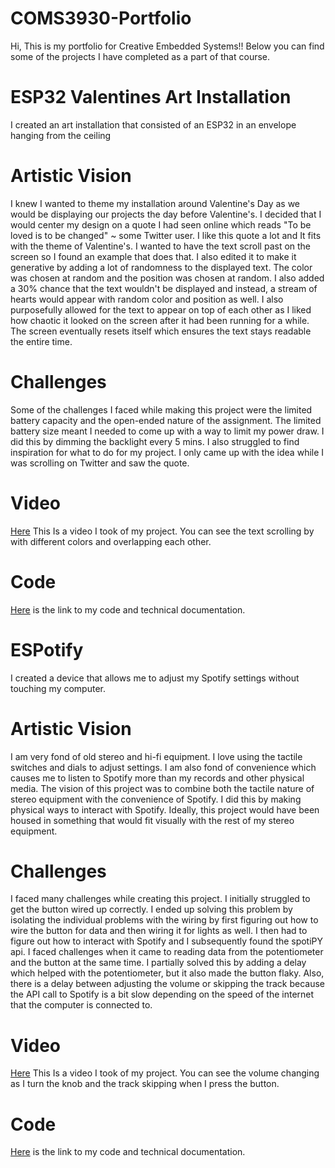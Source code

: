 # COMS3930-Portfolio

Hi, This is my portfolio for Creative Embedded Systems!! Below you can find some of the projects I have completed as a part of that course.


# ESP32 Valentines Art Installation
I created an art installation that consisted of an ESP32 in an envelope hanging from the ceiling

# Artistic Vision
I knew I wanted to theme my installation around Valentine's Day as we would be displaying our projects the day before Valentine's.
I decided that I would center my design on a quote I had seen online which reads "To be loved is to be changed" ~ some Twitter user.
I like this quote a lot and It fits with the theme of Valentine's. I wanted to have the text scroll past on the screen so I found
an example that does that. I also edited it to make it generative by adding a lot of randomness to the displayed text. The color
was chosen at random and the position was chosen at random. I also added a 30% chance that the text wouldn't be displayed and instead,
a stream of hearts would appear with random color and position as well. I also purposefully allowed for the text to appear on top of 
each other as I liked how chaotic it looked on the screen after it had been running for a while. The screen eventually resets itself
which ensures the text stays readable the entire time.
# Challenges
Some of the challenges I faced while making this project were the limited battery capacity and the open-ended nature of the assignment.
The limited battery size meant I needed to come up with a way to limit my power draw. I did this by dimming the backlight every 5 mins.
I also struggled to find inspiration for what to do for my project. I only came up with the idea while I was scrolling on Twitter and 
saw the quote.
# Video
[Here](https://youtube.com/shorts/sWXqJz0Kr38?feature=share) This Is a video I took of my project. You can see the text scrolling by with different colors and overlapping each other.


# Code
[Here](https://github.com/ahmadrawwagah/Ahmad_Scroll/tree/master) is the link to my code and technical documentation.

# ESPotify
I created a device that allows me to adjust my Spotify settings without touching my computer.

# Artistic Vision
I am very fond of old stereo and hi-fi equipment. I love using the tactile switches and dials to adjust settings. I am also fond of convenience which causes me to listen to Spotify more than my records and other physical media. The vision of this project was to combine both the tactile nature of stereo equipment with the convenience of Spotify. I did this by making physical ways to interact with Spotify. Ideally, this project would have been housed in something that would fit visually with the rest of my stereo equipment.

# Challenges
I faced many challenges while creating this project. I initially struggled to get the button wired up correctly. I ended up solving this problem by isolating the individual problems with the wiring by first figuring out how to wire the button for data and then wiring it for lights as well. I then had to figure out how to interact with Spotify and I subsequently found the spotiPY api. I faced challenges when it came to reading data from the potentiometer and the button at the same time. I partially solved this by adding a delay which helped with the potentiometer, but it also made the button flaky. Also, there is a delay between adjusting the volume or skipping the track because the API call to Spotify is a bit slow depending on the speed of the internet that the computer is connected to.
# Video
[Here](https://youtube.com/shorts/TaB9tKiJ_rI?feature=share) This Is a video I took of my project. You can see the volume changing as I turn the knob and the track skipping when I press the button.

# Code
[Here](https://github.com/ahmadrawwagah/Ahmad_Scroll/tree/master) is the link to my code and technical documentation.
